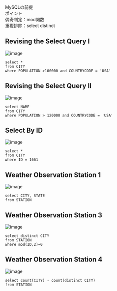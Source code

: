 MySQLの前提<br>
ポイント<br>
偶奇判定：mod関数<br>
重複排除：select distinct


## Revising the Select Query I
![image](https://user-images.githubusercontent.com/46245101/110939432-c0ddaf00-8378-11eb-8954-8cc3de9ef985.png)
```
select *
from CITY
where POPULATION >100000 and COUNTRYCODE = 'USA'
```

## Revising the Select Query II
![image](https://user-images.githubusercontent.com/46245101/110939564-f71b2e80-8378-11eb-9ff0-3653add498d2.png)
```
select NAME
from CITY
where POPULATION > 120000 and COUNTRYCODE = 'USA'
```

## Select By ID
![image](https://user-images.githubusercontent.com/46245101/110998454-2e61fd80-83c2-11eb-84e8-7e13b7fb3439.png)
```
select *
from CITY
where ID = 1661
```

## Weather Observation Station 1
![image](https://user-images.githubusercontent.com/46245101/111091997-103dfe00-8578-11eb-8e78-21c5160ba23b.png)
```
select CITY, STATE
from STATION
```
## Weather Observation Station 3
![image](https://user-images.githubusercontent.com/46245101/111092232-d28da500-8578-11eb-86f8-1094b7a0dc87.png)
```
select distinct CITY
from STATION
where mod(ID,2)=0
```

## Weather Observation Station 4
![image](https://user-images.githubusercontent.com/46245101/111235942-0fb76d00-8635-11eb-9b88-3606da0edf34.png)
```
select count(CITY) - count(distinct CITY)
from STATION
```

